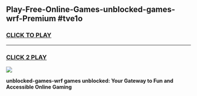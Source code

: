 
## Play-Free-Online-Games-unblocked-games-wrf-Premium #tve1o
<h3>
<a href="https://premium.freeplayer.one?title=unblocked-games-wrf&ref=8M">CLICK TO PLAY</a></h3>
<hr>

<h3>
<a href="https://premium.freeplayer.one?title=unblocked-games-wrf&ref=8M">CLICK 2 PLAY</a>
  
</h3>

<a href="https://premium.freeplayer.one?title=unblocked-games-wrf&ref=8M"><img src="https://clearcache.store/games.png"></a>


**unblocked-games-wrf games unblocked: Your Gateway to Fun and Accessible Online Gaming**
